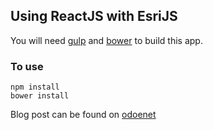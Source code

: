 ## Using ReactJS with EsriJS
You will need [gulp](http://gulpjs.com/) and [bower](http://bower.io/) to build
this app.

### To use
````
npm install
bower install
````

Blog post can be found on [odoenet](http://odoe.net/blog/esrijs-with-reactjs)
